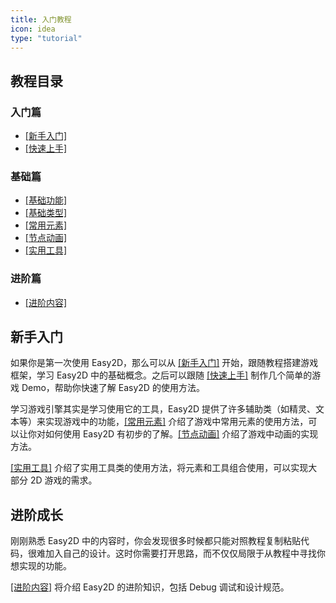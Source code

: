 ```yaml
---
title: 入门教程
icon: idea
type: "tutorial"
---
```


## 教程目录

### 入门篇

- [[新手入门]](/tutorial/base.html)
- [[快速上手]](/tutorial/demo/)

### 基础篇

- [[基础功能]](/tutorial/base/)
- [[基础类型]](/tutorial/common/)
- [[常用元素]](/tutorial/node/)
- [[节点动画]](/tutorial/action/)
- [[实用工具]](/tutorial/utils/)

### 进阶篇

- [[进阶内容]](/tutorial/advanced.html)

## 新手入门

如果你是第一次使用 Easy2D，那么可以从 [[新手入门]](/tutorial/base.html) 开始，跟随教程搭建游戏框架，学习 Easy2D 中的基础概念。之后可以跟随 [[快速上手]](/tutorial/demo/) 制作几个简单的游戏 Demo，帮助你快速了解 Easy2D 的使用方法。

学习游戏引擎其实是学习使用它的工具，Easy2D 提供了许多辅助类（如精灵、文本等）来实现游戏中的功能，[[常用元素]](/tutorial/node) 介绍了游戏中常用元素的使用方法，可以让你对如何使用 Easy2D 有初步的了解。[[节点动画]](/tutorial/action) 介绍了游戏中动画的实现方法。

[[实用工具]](/tutorial/utils/) 介绍了实用工具类的使用方法，将元素和工具组合使用，可以实现大部分 2D 游戏的需求。

## 进阶成长

刚刚熟悉 Easy2D 中的内容时，你会发现很多时候都只能对照教程复制粘贴代码，很难加入自己的设计。这时你需要打开思路，而不仅仅局限于从教程中寻找你想实现的功能。

[[进阶内容]](/tutorial/advanced.html) 将介绍 Easy2D 的进阶知识，包括 Debug 调试和设计规范。
